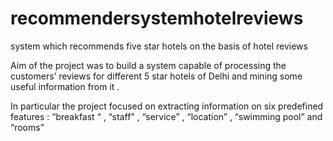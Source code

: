 recommendersystemhotelreviews
======================

system which recommends five star hotels on the basis of hotel reviews

Aim of the project was to build a system capable of processing the customers’ reviews for different 5 star hotels of Delhi and mining some useful information from it .

In particular the project focused on extracting information on six predefined features :
“breakfast “ , “staff” , “service” , “location” , “swimming pool” and “rooms”
